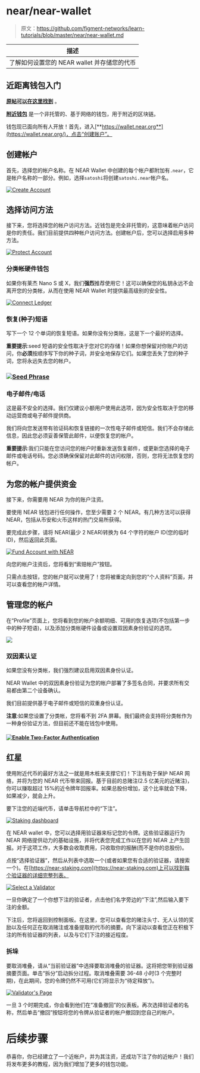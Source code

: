 # near/near-wallet

> 原文：<https://github.com/figment-networks/learn-tutorials/blob/master/near/near-wallet.md>

| 描述 |
| --- |
| 了解如何设置您的 NEAR wallet 并存储您的代币 |

## 近距离钱包入门

[**原帖可以在这里找到**](https://near.org/blog/getting-started-with-the-near-wallet/) 。

[**附近钱包**](https://wallet.near.org/) 是一个非托管的、基于网络的钱包，用于附近的区块链。

钱包现已面向所有人开放！首先，进入[**https://wallet.near.org**](https://wallet.near.org/)，点击“创建账户”。

## 创建帐户

首先，选择您的帐户名称。在 NEAR Wallet 中创建的每个帐户都附加有`.near`，它是帐户名称的一部分。例如，选择`satoshi`将创建`satoshi.near`帐户名。

[![Create Account](img/ba3de52910ff1eb4fb7fb5ac59032b14.png)](https://github.com/figment-networks/learn-tutorials/raw/master/assets/image%20%286%29%20%281%29.png)

## 选择访问方法

接下来，您将选择您的帐户访问方法。近钱包是完全非托管的，这意味着帐户访问是你的责任。我们目前提供四种帐户访问方法。创建帐户后，您可以选择启用多种方法。

[![Protect Account](img/c7bd606ecb01e58beb0e946a3cacfc9f.png)](https://camo.githubusercontent.com/405465c1464ca82deead220b099d9a9a983498a72ea52092268c5c8e5fbb8015/68747470733a2f2f6e6561722e6f72672f77702d636f6e74656e742f75706c6f6164732f323032302f30392f53637265656e2d53686f742d323032302d30382d33302d61742d312e34302e31312d504d2d31303234783631342e706e67)

### 分类帐硬件钱包

如果你有莱杰 Nano S 或 X，我们**强烈**推荐使用它！这可以确保您的私钥永远不会离开您的分类帐，从而在使用 NEAR Wallet 时提供最高级别的安全性。

[![Connect Ledger](img/4cc169fed475e202c9f82196df9437e3.png)](https://camo.githubusercontent.com/4a6a1abc9b01b40c033483579e3fcccb7bd40094738b4a0d885cae2c54d6d662/68747470733a2f2f6e6561722e6f72672f77702d636f6e74656e742f75706c6f6164732f323032302f30392f53637265656e2d53686f742d323032302d30382d31332d61742d332e35322e31302d504d2d31303234783539352e706e67)

### 恢复(种子)短语

写下一个 12 个单词的恢复短语。如果你没有分类账，这是下一个最好的选择。

**重要提示**:seed 短语的安全性取决于您对它的存储！如果你想保留对你账户的访问，你**必须**按顺序写下你的种子词，并安全地保存它们。如果您丢失了您的种子词，您将永远失去您的帐户。

### [![Seed Phrase](img/d4ff241f2cbb630478f9ff103166c8fb.png)](https://camo.githubusercontent.com/b3f9f577117cc116935ddc68ede2a29b32c57e80e6b5a33f8c494c076ca4ebf1/68747470733a2f2f6e6561722e6f72672f77702d636f6e74656e742f75706c6f6164732f323032302f30392f53637265656e2d53686f742d323032302d30382d31332d61742d332e35322e32372d504d2d31303234783632392e706e67)

### 电子邮件/电话

这是最不安全的选择。我们仅建议小额用户使用此选项，因为安全性取决于您的移动运营商或电子邮件提供商。

我们将向您发送带有验证码和恢复链接的一次性电子邮件或短信。我们不会存储此信息，因此您必须妥善保管此邮件，以便恢复您的帐户。

**重要提示**:我们只能在您访问您的帐户时重新发送恢复邮件，或更新您选择的电子邮件或电话号码。您必须确保保留对此邮件的访问权限，否则，您将无法恢复您的帐户。

## 为您的帐户提供资金

接下来，你需要用 NEAR 为你的账户注资。

要使用 NEAR 钱包进行任何操作，您至少需要 2 个 NEAR。有几种方法可以获得 NEAR，包括从币安和火币这样的热门交易所获得。

要完成此步骤，请将 NEAR(最少 2 NEAR)转换为 64 个字符的帐户 ID(您的临时 ID)，然后返回此页面。

[![Fund Account with NEAR](img/0c29afd808dda5e55a561899814a9e7a.png)](https://camo.githubusercontent.com/47972fb748c65794d3ddd8de92bf6c8ab9a293e6ec850a2298ac71e0d0b132dc/68747470733a2f2f6e6561722e6f72672f77702d636f6e74656e742f75706c6f6164732f323032302f30392f53637265656e2d53686f742d323032302d31302d31392d61742d342e33312e33312d504d2d31303234783631342e706e67)

向您的帐户注资后，您将看到“索赔帐户”按钮。

只需点击按钮，您的帐户就可以使用了！您将被重定向到您的“个人资料”页面，并可以查看您的帐户详情。

## 管理您的帐户

在“Profile”页面上，您将看到您的帐户余额明细、可用的恢复选项(不包括第一步中的种子短语)，以及添加分类帐硬件设备或设置双因素身份验证的选项。

![](img/747375fa1dc777b0c823b69c3145445b.png)

### 双因素认证

如果您没有分类帐，我们强烈建议启用双因素身份认证。

NEAR Wallet 中的双因素身份验证为您的帐户部署了多签名合同，并要求所有交易都由第二个设备确认。

我们目前提供基于电子邮件或短信的双重身份认证。

**注意**:如果您设置了分类帐，您将看不到 2FA 屏幕。我们最终会支持将分类帐作为一种身份验证方法，但目前还不能在钱包中使用。

#### [![Enable Two-Factor Authentication](img/b221d6ef029254944b9cdb349bd9c018.png)](https://camo.githubusercontent.com/7fa42e1990d8f9d800ea8db14da668ae312169d714f3b622522f820f54dafc8b/68747470733a2f2f6e6561722e6f72672f77702d636f6e74656e742f75706c6f6164732f323032302f30392f53637265656e2d53686f742d323032302d30382d31332d61742d332e35362e31342d504d2d31303234783631382e706e67)

## 红星

使用附近代币的最好方法之一就是用木桩来支撑它们！下注有助于保护 NEAR 网络，并将为您的 NEAR 代币带来回报。基于目前的总赌注(2.5 亿美元的近赌注)，你可以赚取超过 15%的近令牌年回报率。如果总股份增加，这个比率就会下降，如果减少，就会上升。

要下注您的近端代币，请单击导航栏中的“下注”。

[![Staking dashboard](img/865bb6b48e5c229564d94edd33054da4.png)](https://camo.githubusercontent.com/da3d53adfd073130c4a16794eefe1a710677407c48d312ad2e814c60eaa73800/68747470733a2f2f6e6561722e6f72672f77702d636f6e74656e742f75706c6f6164732f323032302f30392f53637265656e2d53686f742d323032302d31302d32332d61742d372e35382e32372d414d2d31303234783633382e706e67)

在 NEAR wallet 中，您可以选择用验证器来标记您的令牌。这些验证器运行为 NEAR 网络提供动力的基础设施，并将代表您完成工作以在您的 NEAR 上产生回报。对于这项工作，大多数会收取费用，只收取你的报酬(而不是你的总股份)。

点按“选择验证器”，然后从列表中选取一个(或者如果您有合适的验证器，请搜索一个)。在[https://near-staking.com](https://near-staking.com)上可以找到每个验证器的详细完整列表。

[![Select a Validator](img/5c540f0a7236bfdd6404cc0d5ea5ad87.png)](https://camo.githubusercontent.com/8cc38ebeb3207aa3c25b7ed7a9e115899d0b94f5bed915c3cbdd57baa098b021/68747470733a2f2f6e6561722e6f72672f77702d636f6e74656e742f75706c6f6164732f323032302f30392f53637265656e2d53686f742d323032302d31302d32332d61742d382e32302e35332d414d2d31303234783634332e706e67)

一旦你确定了一个你想下注的验证者，点击他们名字旁边的“下注”,然后输入要下注的金额。

下注后，您将返回到控制面板。在这里，您可以查看您的赌注头寸、无人认领的奖励以及任何正在取消赌注或准备提取的代币的摘要。向下滚动以查看您正在积极下注的所有验证器的列表，以及与它们下注的接近程度。

### 拆垛

要取消堆叠，请从“当前验证器”中选择要取消堆叠的验证器。这将把您带到验证器摘要页面。单击“拆分”启动拆分过程。取消堆叠需要 36-48 小时(3 个完整时期)，在此期间，您的令牌仍然不可用(它们将显示为“待定释放”)。

[![Validator's Page](img/fcc3690b1b554d2b8a0a85729510b0ff.png)](https://camo.githubusercontent.com/2a61f5be276b9be7af0427def8b16a031113f8c9f1c816fe151dc83c16477b33/68747470733a2f2f6e6561722e6f72672f77702d636f6e74656e742f75706c6f6164732f323032302f30392f53637265656e2d53686f742d323032302d31302d32332d61742d382e32322e33322d414d2d31303234783634322e706e67)

一旦 3 个时期完成，你会看到他们在“准备撤回”的仪表板。再次选择验证者的名称，然后单击“撤回”按钮将您的令牌从验证者的帐户撤回到您自己的帐户。

# 后续步骤

恭喜你，你已经建立了一个近帐户，并为其注资，还成功下注了你的近帐户！我们将发布更多的教程，因为我们增加了更多的钱包功能。